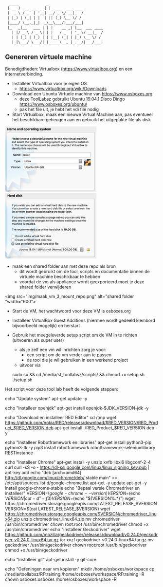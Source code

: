       ____             _
     | __ )  __ _ _ __| |_ ___  ___ ____
     |  _ \ / _` | '__| __/ _ \/ __|_  /
     | |_) | (_| | |  | || (_) \__ \/ /
     |____/ \__,_|_|  _\__\___/|___/___|
     |_   _|__   ___ | | |    __ _| |__  ___ ____
       | |/ _ \ / _ \| | |   / _` | '_ \/ __|_  /
       | | (_) | (_) | | |__| (_| | |_) \__ \/ /
       |_|\___/ \___/|_|_____\__,_|_.__/|___/___|


## Genereren virtuele machine

Benodigdheden: Virtualbox (https://www.virtualbox.org) en een internetverbinding.

* Installeer Virtualbox voor je eigen OS
    * https://www.virtualbox.org/wiki/Downloads
* Download een Ubuntu Virtuele machine van https://www.osboxes.org 
    * deze ToolLabsz gebruikt Ubuntu 19.04.1 Disco Dingo  https://www.osboxes.org/ubuntu/
    * pak het file uit, je hebt het vdi file nodig
* Start Virtualbox, maak een nieuwe Virtual Machine aan, pas eventueel het beschikbare geheugen aan en gebruik het uitgepakte file als disk

<img src="img/maak_vm_1_kies_os.png" width="300">

<img src="img/maak_vm_2_kies_vdi.png" width="300">


* maak een shared folder aan met deze repo als bron
    * dit wordt gebruikt om de tool, scripts en documentatie binnen de virtuele machine beschikbaar te hebben
    * voordat de vm als appliance wordt geexporteerd moet je deze shared folder verwijderen

<img src="img/maak_vm_3_mount_repo.png" alt="shared folder "width="600">

* Start de VM, het wachtwoord voor deze VM is osboxes.org
* Installeer VirtualBox Guest Additions (hiermee wordt gedeeld klembord bijvoorbeeld mogelijk) en herstart

* Gebruik het meegeleverde setup script om de VM in te richten (uitvoeren als super user)
    * als je zelf een vm wil inrichten zorg je voor:
        * een script om de vm verder aan te passen
        * de tool die je wil gebruiken in een werkend project
    * uitvoer via
    
    sudo su && cd /media/sf_toollabsz/scripts/ && chmod +x setup.sh
    ./setup.sh


Het script voor deze tool lab heeft de volgende stappen:

echo "Update system"
apt-get update -y

echo "Installeer openjdk"
apt-get install openjdk-$JDK_VERSION-jdk -y

echo "Download en installeer RED Editor"
cd /tmp
wget https://github.com/nokia/RED/releases/download/$RED_VERSION/RED_Product_$RED_VERSION.deb
apt-get install ./RED_Product_$RED_VERSION.deb -y

echo "Installeer Robotframework en libraries"
apt-get install python3-pip python3-tk -y
pip3 install robotframework robotframework-seleniumlibrary RESTinstance

echo "Installeer Chrome"
apt-get install -y unzip xvfb libxi6 libgconf-2-4 curl
curl -sS -o - https://dl-ssl.google.com/linux/linux_signing_key.pub | apt-key add
echo "deb [arch=amd64]  http://dl.google.com/linux/chrome/deb/ stable main" >> /etc/apt/sources.list.d/google-chrome.list
apt-get -y update
apt-get -y install google-chrome-stable
echo "Bepaal versie Chromedriver en installeer"
VERSION=$(google-chrome --version)
VERSION=$(echo $VERSION| cut -d' ' -f 3)
VERSION=$(echo "${VERSION%.*}")
wget https://chromedriver.storage.googleapis.com/LATEST_RELEASE_$VERSION
VERSION=$(cat LATEST_RELEASE_$VERSION)
wget https://chromedriver.storage.googleapis.com/$VERSION/chromedriver_linux64.zip
unzip chromedriver_linux64.zip
mv chromedriver /usr/bin/chromedriver
chown root:root /usr/bin/chromedriver
chmod +x /usr/bin/chromedriver
echo "Installeer Geckodriver"
wget https://github.com/mozilla/geckodriver/releases/download/v0.24.0/geckodriver-v0.24.0-linux64.tar.gz
tar xvzf geckodriver-v0.24.0-linux64.tar.gz
mv geckodriver /usr/bin/geckodriver
chown root:root /usr/bin/geckodriver
chmod +x /usr/bin/geckodriver

echo "Installeer git"
apt-get install -y git-core

echo "Oefeningen naar vm kopieren"
mkdir /home/osboxes/workspace
cp /media/toollabsz/RFtraining /home/osboxes/workspace/RFtraining -R
chown osboxes:osboxes /home/osboxes/workspace -R
